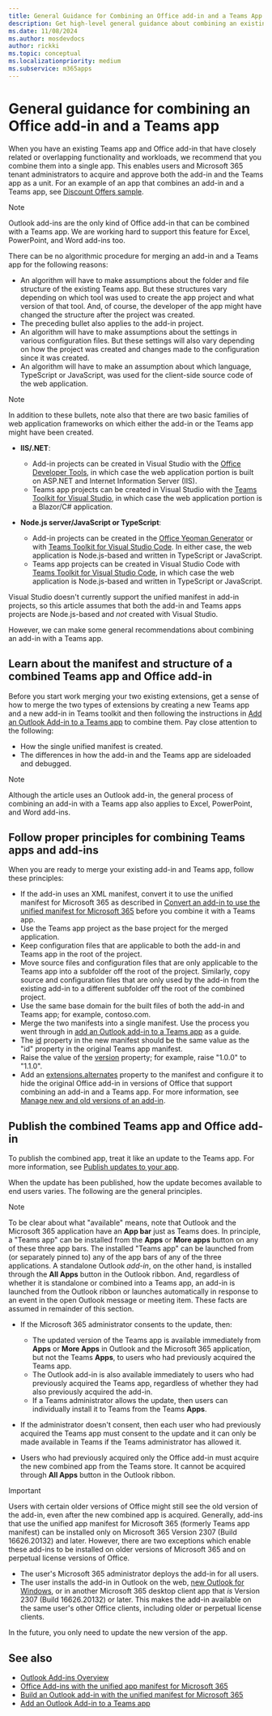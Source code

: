 ```yaml
---
title: General Guidance for Combining an Office add-in and a Teams App
description: Get high-level general guidance about combining an existing Office Add-in with an existing Teams app.
ms.date: 11/08/2024
ms.author: mosdevdocs
author: rickki
ms.topic: conceptual
ms.localizationpriority: medium
ms.subservice: m365apps
---
```


# General guidance for combining an Office add-in and a Teams app

When you have an existing Teams app and Office add-in that have closely related or overlapping functionality and workloads, we recommend that you combine them into a single app. This enables users and Microsoft 365 tenant administrators to acquire and approve both the add-in and the Teams app as a unit. For an example of an app that combines an add-in and a Teams app, see [Discount Offers sample](https://github.com/OfficeDev/Microsoft-Teams-Samples/tree/main/samples/tab-add-in-combined/nodejs).

> [!NOTE]
> Outlook add-ins are the only kind of Office add-in that can be combined with a Teams app. We are working hard to support this feature for Excel, PowerPoint, and Word add-ins too.

There can be no algorithmic procedure for merging an add-in and a Teams app for the following reasons:

- An algorithm will have to make assumptions about the folder and file structure of the existing Teams app. But these structures vary depending on which tool was used to create the app project and what version of that tool. And, of course, the developer of the app might have changed the structure after the project was created.
- The preceding bullet also applies to the add-in project.
- An algorithm will have to make assumptions about the settings in various configuration files. But these settings will also vary depending on how the project was created and changes made to the configuration since it was created.
- An algorithm will have to make an assumption about which language, TypeScript or JavaScript, was used for the client-side source code of the web application.

> [!NOTE]
> In addition to these bullets, note also that there are two basic families of web application frameworks on which either the add-in or the Teams app might have been created. 
>
> - **IIS/.NET**: 
>
>      - Add-in projects can be created in Visual Studio with the [Office Developer Tools](https://visualstudio.microsoft.com/vs/features/office-tools/), in which case the web application portion is built on ASP.NET and Internet Information Server (IIS).
>      - Teams app projects can be created in Visual Studio with the [Teams Toolkit for Visual Studio](/microsoftteams/platform/toolkit/toolkit-v4/install-teams-toolkit-vs), in which case the web application portion is a Blazor/C# application.
>
> - **Node.js server/JavaScript or TypeScript**:
>
>      - Add-in projects can be created in the [Office Yeoman Generator](/office/dev/add-ins/develop/yeoman-generator-overview) or with [Teams Toolkit for Visual Studio Code](/microsoftteams/platform/toolkit/install-teams-toolkit?tabs=vscode#install-teams-toolkit-for-visual-studio-code). In either case, the web application is Node.js-based and written in TypeScript or JavaScript.
>      - Teams app projects can be created in Visual Studio Code with [Teams Toolkit for Visual Studio Code](/microsoftteams/platform/toolkit/install-teams-toolkit?tabs=vscode#install-teams-toolkit-for-visual-studio-code), in which case the web application is Node.js-based and written in TypeScript or JavaScript.
>
> Visual Studio doesn't currently support the unified manifest in add-in projects, so this article assumes that both the add-in and Teams apps projects are Node.js-based and *not* created with Visual Studio.

However, we can make some general recommendations about combining an add-in with a Teams app.

## Learn about the manifest and structure of a combined Teams app and Office add-in

Before you start work merging your two existing extensions, get a sense of how to merge the two types of extensions by creating a new Teams app and a new add-in in Teams toolkit and then following the instructions in [Add an Outlook Add-in to a Teams app](combine-office-add-in-and-teams-app.md) to combine them. Pay close attention to the following:

- How the single unified manifest is created.
- The differences in how the add-in and the Teams app are sideloaded and debugged.

> [!NOTE]
> Although the article uses an Outlook add-in, the general process of combining an add-in with a Teams app also applies to Excel, PowerPoint, and Word add-ins.

## Follow proper principles for combining Teams apps and add-ins

When you are ready to merge your existing add-in and Teams app, follow these principles:

- If the add-in uses an XML manifest, convert it to use the unified manifest for Microsoft 365 as described in [Convert an add-in to use the unified manifest for Microsoft 365](/office/dev/add-ins/develop/convert-xml-to-json-manifest) before you combine it with a Teams app.
- Use the Teams app project as the base project for the merged application.
- Keep configuration files that are applicable to both the add-in and Teams app in the root of the project.
- Move source files and configuration files that are only applicable to the Teams app into a subfolder off the root of the project. Similarly, copy source and configuration files that are only used by the add-in from the existing add-in to a different subfolder off the root of the combined project.
- Use the same base domain for the built files of both the add-in and Teams app; for example, contoso.com.
- Merge the two manifests into a single manifest. Use the process you went through in [add an Outlook add-in to a Teams app](combine-office-add-in-and-teams-app.md) as a guide.
- The [id](../resources/schema/manifest-schema.md#id) property in the new manifest should be the same value as the "id" property in the original Teams app manifest.
- Raise the value of the [version](../resources/schema/manifest-schema.md#version) property; for example, raise "1.0.0" to "1.1.0".
- Add an [extensions.alternates](../resources/schema/manifest-schema.md#extensionsalternates) property to the manifest and configure it to hide the original Office add-in in versions of Office that support combining an add-in and a Teams app. For more information, see [Manage new and old versions of an add-in](/office/dev/add-ins/concepts/duplicate-legacy-metaos-add-ins).

## Publish the combined Teams app and Office add-in

To publish the combined app, treat it like an update to the Teams app. For more information, see [Publish updates to your app](../concepts/deploy-and-publish/appsource/post-publish/overview.md#publish-updates-to-your-app).

When the update has been published, how the update becomes available to end users varies. The following are the general principles.

> [!NOTE]
> To be clear about what "available" means, note that Outlook and the Microsoft 365 application have an  **App bar** just as Teams does. In principle, a "Teams app" can be installed from the **Apps** or **More apps** button on any of these three app bars. The installed "Teams app" can be launched from (or separately pinned to) any of the app bars of any of the three applications. A standalone Outlook *add-in*, on the other hand, is installed through the **All Apps** button in the Outlook ribbon. And, regardless of whether it is standalone or combined into a Teams app, an add-in is launched from the Outlook ribbon or launches automatically in response to an event in the open Outlook message or meeting item. These facts are assumed in remainder of this section.

- If the Microsoft 365 administrator consents to the update, then:

   - The updated version of the Teams app is available immediately from **Apps** or **More Apps** in Outlook and the Microsoft 365 application, but not the Teams **Apps**, to users who had previously acquired the Teams app. 
   - The Outlook add-in is also available immediately to users who had previously acquired the Teams app, regardless of whether they had also previously acquired the add-in.
   - If a Teams administrator allows the update, then users can individually install it to Teams from the Teams **Apps**.

- If the administrator doesn't consent, then each user who had previously acquired the Teams app must consent to the update and it can only be made available in Teams if the Teams administrator has allowed it.
- Users who had previously acquired only the Office add-in must acquire the new combined app from the Teams store. It cannot be acquired through **All Apps** button in the Outlook ribbon.

> [!IMPORTANT]
> Users with certain older versions of Office might still see the old version of the add-in, even after the new combined app is acquired. Generally, add-ins that use the unified app manifest for Microsoft 365 (formerly Teams app manifest) can be installed only on Microsoft 365 Version 2307 (Build 16626.20132) and later. However, there are two exceptions which enable these add-ins to be installed on older versions of Microsoft 365 and on perpetual license versions of Office.
>
> - The user's Microsoft 365 administrator deploys the add-in for all users.
> - The user installs the add-in in Outlook on the web, [new Outlook for Windows](https://support.microsoft.com/office/new-and-classic-outlook-for-windows-feature-comparison-de453583-1e76-48bf-975a-2e9cd2ee16dd), or in another Microsoft 365 desktop client app that *is* Version 2307 (Build 16626.20132) or later. This makes the add-in available on the same user's other Office clients, including older or perpetual license clients.

In the future, you only need to update the new version of the app. 

## See also

- [Outlook Add-ins Overview](/office/dev/add-ins/outlook/outlook-add-ins-overview)
- [Office Add-ins with the unified app manifest for Microsoft 365](/office/dev/add-ins/develop/unified-manifest-overview)
- [Build an Outlook add-in with the unified manifest for Microsoft 365](/office/dev/add-ins/quickstarts/outlook-quickstart-json-manifest)
- [Add an Outlook Add-in to a Teams app](combine-office-add-in-and-teams-app.md)
